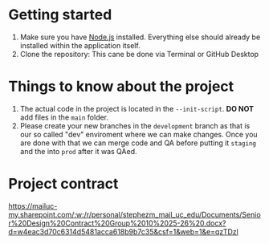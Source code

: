 # Getting started
1. Make sure you have [Node.js](https://nodejs.org/en/download/) installed. Everything else should already be installed within the application itself.
2. Clone the repository:
   This cane be done via Terminal or GitHub Desktop

# Things to know about the project
1. The actual code in the project is located in the ```--init-script```. **DO NOT** add files in the ```main``` folder.
2. Please create your new branches in the ```development``` branch as that is our so called "dev" enviroment where we can make changes. Once you are done with that we can merge code and QA before putting it ```staging``` and the into ```prod``` after it was QAed.

# Project contract
https://mailuc-my.sharepoint.com/:w:/r/personal/stephezm_mail_uc_edu/Documents/Senior%20Design%20Contract%20Group%2010%2025-26%20.docx?d=w4eac3d70c6314d5481acca618b9b7c35&csf=1&web=1&e=qzTDzl
